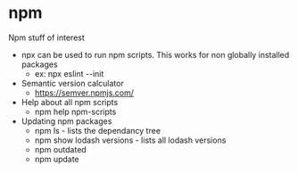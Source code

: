 # npm
Npm stuff of interest

* npx can be used to run npm scripts. This works for non globally installed packages
    * ex: npx eslint --init
* Semantic version calculator
    * https://semver.npmjs.com/
* Help about all npm scripts
    * npm help npm-scripts
* Updating npm packages
    * npm ls - lists the dependancy tree
    * npm show lodash versions - lists all lodash versions
    * npm outdated
    * npm update
